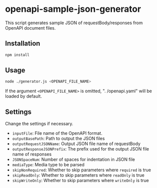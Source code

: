 # openapi-sample-json-generator

This script generates sample JSON of requestBody/responses from OpenAPI document files.

## Installation

```sh
npm install
```

## Usage

```sh
node ./generator.js <OPENAPI_FILE_NAME>
```

If the argument `<OPENAPI_FILE_NAME>` is omitted, ". /openapi.yaml" will be loaded by default.

## Settings

Change the settings if necessary.

- `inputFile`: File name of the OpenAPI format.
- `outputBasePath`: Path to output the JSON files
- `outputRequestJSONName`: Output JSON file name of requestBody
- `outputResponseJSONPrefix`: The prefix used for the output JSON file name of responses
- `JSONSpaceNum`: Number of spaces for indentation in JSON file
- `mediaType`: Media type to be parsed
- `skipNonRequired`: Whether to skip parameters where `required` is true
- `skipReadOnly`: Whether to skip parameters where `readOnly` is true
- `skipWriteOnly`: Whether to skip parameters where `writeOnly` is true
